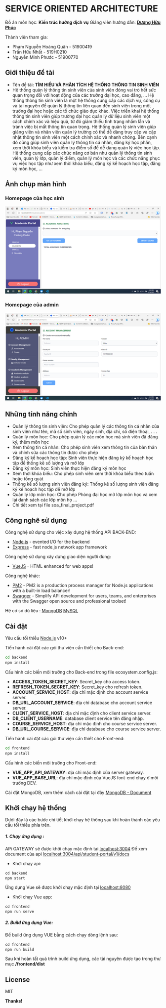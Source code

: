 # SERVICE ORIENTED ARCHITECTURE

Đồ án môn học: **Kiến trúc hướng dịch vụ**
Giảng viên hướng dẫn: [**Dương Hữu Phúc**][dhp]

Thành viên tham gia:

-   Phạm Nguyễn Hoàng Quân - 51900419
-   Trần Hữu Nhất - 519H0210
-   Nguyễn Minh Phước - 51900770

## Giới thiệu đề tài

-   Tên đề tài: **TÌM HIỂU VÀ PHÂN TÍCH HỆ THỐNG THÔNG TIN SINH VIÊN**
-   Hệ thống quản lý thông tin sinh viên của sinh viên đóng vai trò hết sức quan trọng
    đối với hoạt động của các trường đại học, cao đẳng, ... Hệ thống thông tin sinh viên
    là một hệ thống cung cấp các dịch vụ, công cụ và tài nguyên để quản lý thông tin
    liên quan đến sinh viên trong một trường đại học hoặc các tổ chức giáo dục khác.
    Việc triển khai hệ thống thông tin sinh viên giúp trường đại học quản lý dữ liệu sinh
    viên một cách chính xác và hiệu quả, từ đó giảm thiểu tình trạng nhầm lẫn và tránh
    việc bị mất thông tin quan trọng. Hệ thống quản lý sinh viên giúp giảng viên và nhân
    viên quản lý trường có thể dễ dàng truy cập và cập nhật thông tin sinh viên một
    cách chính xác và nhanh chóng. Bên cạnh đó cũng giúp sinh viên quản lý thông tin
    cá nhân, đăng ký học phần, xem thời khóa biểu và kiểm tra điểm số để dễ dàng quản
    lý việc học tập. Hệ thống cung cấp các chức năng cơ bản như quản lý thông tin sinh
    viên, quản lý lớp, quản lý điểm, quản lý môn học và các chức năng phục vụ việc học
    tập như xem thời khóa biểu, đăng ký kế hoạch học tập, đăng ký môn học, ...

## Ảnh chụp màn hình

### Homepage của học sinh

![](./public//student_page.png "Student Homepage")

### Homepage của admin

![](./public//admin_page.png "Admin Homepage")

## Những tính năng chính

-   Quản lý thông tin sinh viên: Cho phép quản lý các thông tin cá nhân của sinh viên
    như tên, mã số sinh viên, ngày sinh, địa chỉ, số điện thoại, . . .
-   Quản lý môn học: Cho phép quản lý các môn học mà sinh viên đã đăng ký, thêm
    môn học
-   Xem thông tin cá nhân: Cho phép sinh viên xem thông tin của bản thân và chỉnh
    sửa các thông tin được cho phép
-   Đăng ký kế hoạch học tập: Sinh viên thực hiện đăng ký kế hoạch học tập để thống
    kê số lượng và mở lớp
-   Đăng ký môn học: Sinh viên thực hiện đăng ký môn học
-   Xem thời khóa biểu: Cho phép sinh viên xem thời khóa biểu theo tuần hoặc tổng
    quát
-   Thống kế số lượng sinh viên đăng ký: Thống kê số lượng sinh viên đăng ký kế
    hoạch học tập để mở lớp
-   Quản lý lớp môn học: Cho phép Phòng đại học mở lớp môn học và xem lại danh
    sách các lớp môn họ
    ...
-   Chi tiết xem tại file soa_final_project.pdf

## Công nghê sử dụng

Công nghệ sử dụng cho việc xây dụng hệ thống API BACK-END:

-   [Node.js] - evented I/O for the backend
-   [Express] - fast node.js network app framework

Công nghệ sử dụng xây dựng giao diện người dùng:

-   [VueJS] - HTML enhanced for web apps!

Công nghệ khác:

-   [PM2] - PM2 is a production process manager for Node.js applications with a built-in load balancer!
-   [Swagger] - Simplify API development for users, teams, and enterprises with the Swagger open source and professional toolset!

Hệ cơ sở dũ liệu : [MongoDB] [MySQL]

## Cài đặt

Yêu cầu tối thiểu [Node.js](https://nodejs.org/) v10+

Tiến hành cài đặt các gói thư viện cần thiết cho Back-end:

```sh
cd backend
npm install
```

Cấu hình các biến môi trường cho Back-end trong file ecosystem.config.js:

-   **ACCESS_TOKEN_SECRET_KEY**: Secret_key cho access token.
-   **REFRESH_TOKEN_SECRET_KEY**: Secret_key cho refresh token.
-   **ACCOUNT_SERVICE_HOST**: địa chỉ mặc định cho account service server.
-   **DB_URL_ACCOUNT_SERVICE**: địa chỉ database cho account service server.
-   **CLIENT_SERVICE_HOST**: địa chỉ mặc định cho client service server.
-   **DB_CLIENT_USERNAME**: database client service tên đăng nhập.
-   **COURSE_SERVICE_HOST**: địa chỉ mặc định cho course service server.
-   **DB_URL_COURSE_SERVICE**: địa chỉ database cho course service server.

Tiến hành cài đặt các gói thư viện cần thiết cho Front-end:

```sh
cd frontend
npm install
```

Cấu hình các biến môi trường cho Front-end:

-   **VUE_APP_API_GATEWAY**: địa chỉ mặc định của server gateway.
-   **VUE_APP_BASE_URL**: địa chỉ mặc định của VueJS font-end chạy ở môi trường DEV.

Cài đặt MongoDB, xem thêm cách cài đặt tại đây [MongoDB - Document]

## Khởi chạy hệ thống

Dưới đây là các bước chi tiết khởi chạy hệ thông sau khi hoàn thành các yêu cầu tối thiểu phía trên.

##### 1. Chạy ứng dụng :

APi GATEWAY sẽ được khởi chạy mặc định tại [localhost:3004](http://localhost:3004/)
Để xem document của api [localhost:3004/api/student-portal/v1/docs](localhost:3004/api/student-portal/v1/docs/)

-   Khởi chạy api:

```
cd backend
npm start
```

Ứng dụng Vue sẽ được khởi chạy mặc định tại [localhost:8080](http://localhost:8080)

-   Khởi chạy Vue app:

```
cd frontend
npm run serve
```

##### 2. Build ứng dụng Vue:

Để build ứng dụng VUE bằng cách chạy dòng lệnh sau:

```
cd frontend
npm run build
```

Sau khi hoàn tất quá trình build ứng dụng, các tài nguyên được tạo trong thư mục **/frontend/dist**

## License

MIT

**Thanks!**

[//]: # "These are reference links used in the body of this note and get stripped out when the markdown processor does its job. There is no need to format nicely because it shouldn't be seen. Thanks SO - http://stackoverflow.com/questions/4823468/store-comments-in-markdown-syntax"
[dhp]: https://github.com/duonghuuphuc
[git]: https://git-scm.com/
[node.js]: http://nodejs.org
[express]: http://expressjs.com
[vuejs]: http://vuejs.org
[mongodb]: https://www.mongodb.com
[mongodb - document]: https://www.mongodb.com/docs/
[MySQL]: https://www.mysql.com/
[PM2]: https://pm2.io/
[Swagger]: https://swagger.io/

